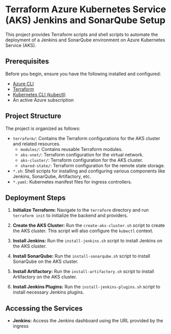 # Terraform Azure Kubernetes Service (AKS) Jenkins and SonarQube Setup

This project provides Terraform scripts and shell scripts to automate the deployment of a Jenkins and SonarQube environment on Azure Kubernetes Service (AKS).

## Prerequisites

Before you begin, ensure you have the following installed and configured:

*   [Azure CLI](https://docs.microsoft.com/en-us/cli/azure/install-azure-cli)
*   [Terraform](https://learn.hashicorp.com/tutorials/terraform/install-cli)
*   [Kubernetes CLI (kubectl)](https://kubernetes.io/docs/tasks/tools/install-kubectl/)
*   An active Azure subscription

## Project Structure

The project is organized as follows:

*   `terraform/`: Contains the Terraform configurations for the AKS cluster and related resources.
    *   `modules/`: Contains reusable Terraform modules.
    *   `aks-vnet/`: Terraform configuration for the virtual network.
    *   `aks-cluster/`: Terraform configuration for the AKS cluster.
    *   `shared-state/`: Terraform configuration for the remote state storage.
*   `*.sh`: Shell scripts for installing and configuring various components like Jenkins, SonarQube, Artifactory, etc.
*   `*.yaml`: Kubernetes manifest files for ingress controllers.

## Deployment Steps

1.  **Initialize Terraform:**
    Navigate to the `terraform` directory and run `terraform init` to initialize the backend and providers.

2.  **Create the AKS Cluster:**
    Run the `create-aks-cluster.sh` script to create the AKS cluster. This script will also configure the `kubectl` context.

3.  **Install Jenkins:**
    Run the `install-jenkins.sh` script to install Jenkins on the AKS cluster.

4.  **Install SonarQube:**
    Run the `install-sonarqube.sh` script to install SonarQube on the AKS cluster.

5.  **Install Artifactory:**
    Run the `install-artifactory.sh` script to install Artifactory on the AKS cluster.

6.  **Install Jenkins Plugins:**
    Run the `install-jenkins-plugins.sh` script to install necessary Jenkins plugins.

## Accessing the Services

*   **Jenkins:** Access the Jenkins dashboard using the URL provided by the ingress
